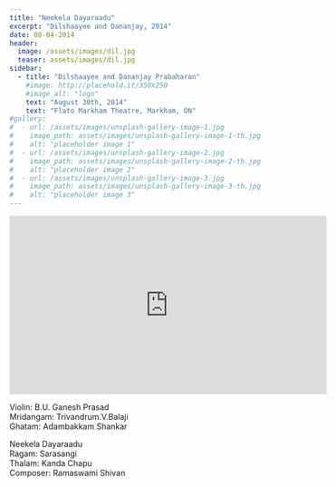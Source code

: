 ```yaml
---
title: "Neekela Dayaraadu"
excerpt: "Dilshaayee and Dananjay, 2014"
date: 08-04-2014
header:
  image: /assets/images/dil.jpg
  teaser: assets/images/dil.jpg
sidebar:
  - title: "Dilshaayee and Dananjay Prabaharan"
    #image: http://placehold.it/350x250
    #image_alt: "logo"
    text: "August 30th, 2014"
    text: "Flato Markham Theatre, Markham, ON"
#gallery:
#  - url: /assets/images/unsplash-gallery-image-1.jpg
#    image_path: assets/images/unsplash-gallery-image-1-th.jpg
#    alt: "placeholder image 1"
#  - url: /assets/images/unsplash-gallery-image-2.jpg
#    image_path: assets/images/unsplash-gallery-image-2-th.jpg
#    alt: "placeholder image 2"
#  - url: /assets/images/unsplash-gallery-image-3.jpg
#    image_path: assets/images/unsplash-gallery-image-3-th.jpg
#    alt: "placeholder image 3"
---
```

<iframe width="560" height="315" src="https://www.youtube.com/embed/btvJWlwMSdQ?si=tA7_PyhdagNnvYxb&amp;start=133" title="YouTube video player" frameborder="0" allow="accelerometer; autoplay; clipboard-write; encrypted-media; gyroscope; picture-in-picture; web-share" referrerpolicy="strict-origin-when-cross-origin" allowfullscreen></iframe>

Violin: B.U. Ganesh Prasad  
Mridangam: Trivandrum.V.Balaji  
Ghatam: Adambakkam Shankar  

Neekela Dayaraadu  
Ragam: Sarasangi  
Thalam: Kanda Chapu  
Composer: Ramaswami Shivan  
